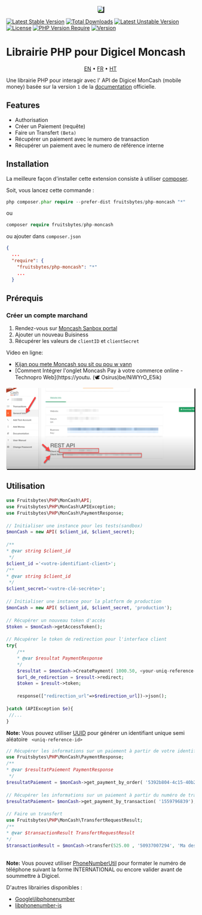 <p align="center">
<a href="https://www.digicelgroup.com/ht/en/moncash/business.html" target="_blank">
<img style="box-shadow: 2px 2px 1px #000000" src="https://www.digicelgroup.com/etc/designs/haiti-en-moncash/_jcr_content/global/headerLogo.asset.spool/MonCash_Logo-180-90-white.png" width="200"></a></p>

[![Latest Stable Version](http://poser.pugx.org/fruitsbytes/php-moncash/v)](https://packagist.org/packages/fruitsbytes/php-moncash) [![Total Downloads](http://poser.pugx.org/fruitsbytes/php-moncash/downloads)](https://packagist.org/packages/fruitsbytes/php-moncash) [![Latest Unstable Version](http://poser.pugx.org/fruitsbytes/php-moncash/v/unstable)](https://packagist.org/packages/fruitsbytes/php-moncash) [![License](http://poser.pugx.org/fruitsbytes/php-moncash/license)](https://packagist.org/packages/fruitsbytes/php-moncash) [![PHP Version Require](http://poser.pugx.org/fruitsbytes/php-moncash/require/php)](https://packagist.org/packages/fruitsbytes/php-moncash)
[![Version](http://poser.pugx.org/fruitsbytes/php-moncash/version)](https://packagist.org/packages/fruitsbytes/php-moncash)


Librairie PHP pour Digicel Moncash
=============
<p align="center">
    <a href="/README.md">EN</a> • <a href="/README.fr.md">FR</a> • <a href="/README.ht.md">HT</a>
</p>

Une librairie PHP pour interagir avec l' API de Digicel MonCash (mobile money) basée sur la version `1` de
la [documentation](https://sandbox.moncashbutton.digicelgroup.com/Moncash-business/resources/doc/RestAPI_MonCash_doc.pdf)
officielle.


Features
------------

- Authorisation
- Créer un Paiement (requête)
- Faire un Transfert `(Beta)`
- Récupérer un paiement avec le numero de transaction
- Récupérer un paiement avec le numero de référence interne

Installation
------------

La meilleure façon d'installer cette extension consiste à utiliser [composer](http://getcomposer.org/download/).

Soit, vous lancez cette commande :

```php
php composer.phar require --prefer-dist fruitsbytes/php-moncash "*"
```

ou

```php
composer require fruitsbytes/php-moncash
```

ou ajouter dans `composer.json`

```json
{
  ...
  "require": {
    "fruitsbytes/php-moncash": "*"
    ...
  }


```


Prérequis
-----

<h3>Créer un compte marchand</h3>

1) Rendez-vous sur [Moncash Sanbox portal](https://sandbox.moncashbutton.digicelgroup.com/Moncash-business/New)
2) Ajouter un nouveau Buisiness
3) Récupérer les valeurs de  `clientID` et `clientSecret`

Video en ligne:
- [Kijan pou mete Moncash sou sit ou pou w vann](https://youtu.be/lE3ejFT11_w)
- [Comment Intégrer l'onglet Moncash Pay à votre commerce online - Technopro Web](https://youtu.  (🕊 Osirus)be/NiWYrO_E5ik)

<p align="center">
<a href="https://www.digicelgroup.com/ht/en/moncash/business.html" target="_blank">
<img style="box-shadow: 2px 2px 1px #000000" 
src="/demo_1.png" width="700"></a></p>


Utilisation
-------

```php
use Fruitsbytes\PHP\MonCash\API;
use Fruitsbytes\PHP\MonCash\APIException;
use Fruitsbytes\PHP\MonCash\PaymentResponse;

// Initialiser une instance pour les tests(sandbox)
$monCash = new API( $client_id, $client_secret);

/**
* @var string $client_id
 */
$client_id ='<votre-identifiant-client>';
/**
* @var string $client_id
 */
$client_secret='<votre-clé-secrète>';

// Initialiser une instance pour la platform de production
$monCash = new API( $client_id, $client_secret, 'production');

// Récupérer un nouveau token d'accès
$token = $monCash->getAccessToken();

// Récupérer le token de redirection pour l'interface client
try{
    /**
    * @var $resultat PaymentResponse
    */
    $resultat = $monCash->CreatePayment( 1000.50, <your-uniq-reference-id>);
    $url_de_redirection = $result->redirect;
    $token = $result->token;
    
    response(["redirection_url"=>$redirection_url])->json();
    
}catch (APIException $e){
 //...
}
```

<b>Note:</b> Vous pouvez utiliser  [UUID](https://github.com/ramsey/uuid) pour générer un identifiant unique semi
aléatoire ` <uniq-reference-id>`

```php
// Récupérer les informations sur un paiement à partir de votre identifiant intern
use Fruitsbytes\PHP\MonCash\PaymentResponse;
/**
* @var $resultatPaiement PaymentResponse
 */
$resultatPaiement = $monCash->get_payment_by_order( '5392b804-4c15-40b2-9049-f7a471df15fd');

// Récupérer les informations sur un paiement à partir du numéro de transaction fourni au niveau de la transaction réussie dans l'interface client
$resultatPaiement= $monCash->get_payment_by_transaction( '1559796839');

// Faire un transfert
use Fruitsbytes\PHP\MonCash\TransfertRequestResult;
/**
* @var $transactionResult TransfertRequestResult
*/
$transactionResult = $monCash->transfer(525.00 , '50937007294', 'Ma description');
 
```

<b>Note:</b>
Vous pouvez
utiliser [PhoneNumberUtil](https://github.com/giggsey/libphonenumber-for-php/blob/master/docs/PhoneNumberUtil.md) pour
formater le numéro de téléphone suivant la forme INTERNATIONAL ou encore valider avant de soummettre à Digicel.

D'autres librairies disponibles :

- [Google\libphonenumber](https://github.com/google/libphonenumber)
- [libphonenumber-js](https://gitlab.com/catamphetamine/libphonenumber-js#readme)

